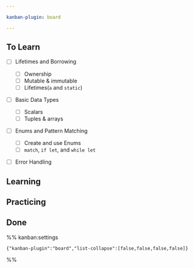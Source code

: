 ```yaml
---

kanban-plugin: board

---
```


## To Learn

- [ ] Lifetimes and Borrowing
	- [ ] Ownership
	- [ ] Mutable & immutable
	- [ ] Lifetimes(`a` and `static`)
- [ ] Basic Data Types
	- [ ] Scalars
	- [ ] Tuples & arrays
- [ ] Enums and Pattern Matching
	- [ ] Create and use Enums
	- [ ] `match`, `if let`, and `while let`
- [ ] Error Handling


## Learning



## Practicing



## Done





%% kanban:settings
```
{"kanban-plugin":"board","list-collapse":[false,false,false,false]}
```
%%